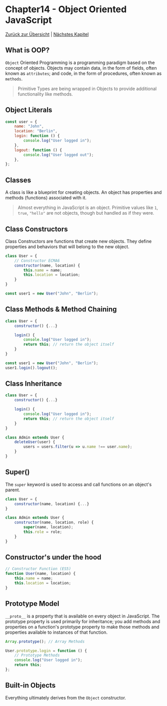 # Chapter14 - Object Oriented JavaScript

[Zurück zur Übersicht](/Modern-Javascript-Course/) | [Nächstes Kapitel](/Modern-Javascript-Course/chapter15-DatabasesFirebase/)

## What is OOP?

`Object` Oriented Programming is a programming paradigm based on the concept of objects.
Objects may contain data, in the form of fields, often known as `attributes`; and code, in the form of procedures, often known as `methods`.

> Primitive Types are being wrapped in Objects to provide additional functionality like methods.

## Object Literals

```javascript
const user = {
	name: "John",
	location: "Berlin",
	login: function () {
		console.log("User logged in");
	},
	logout: function () {
		console.log("User logged out");
	},
};
```

## Classes

A class is like a blueprint for creating objects. An object has properties and methods (functions) associated with it.

> Almost everything in JavaScript is an object. Primitive values like `1`, `true`, `"hello"` are not objects, though but handled as if they were.

## Class Constructors

Class Constructors are functions that create new objects. They define properties and behaviors that will belong to the new object.

```javascript
class User = {
    // Constructor ECMA6
    constructor(name, location) {
        this.name = name;
        this.location = location;
    }
}

const user1 = new User("John", "Berlin");
```

## Class Methods & Method Chaining

```javascript
class User = {
    constructor() {...}

    login() {
        console.log("User logged in");
        return this; // return the object itself
    }
}

const user1 = new User("John", "Berlin");
user1.login().logout();
```

## Class Inheritance

```javascript
class User = {
    constructor() {...}

    login() {
        console.log("User logged in");
        return this; // return the object itself
    }
}

class Admin extends User {
    deleteUser(user) {
        users = users.filter(u => u.name !== user.name);
    }
}
```

## Super()

The `super` keyword is used to access and call functions on an object's parent.

```javascript
class User = {
    constructor(name, location) {...}
}

class Admin extends User {
    constructor(name, location, role) {
        super(name, location);
        this.role = role;
    }
}
```

## Constructor's under the hood

```javascript
// Constructor Function (ES5)
function User(name, location) {
	this.name = name;
	this.location = location;
}
```

## Prototype Model

`__proto__` is a property that is available on every object in JavaScript. The prototype property is used primarily for inheritance; you add methods and properties on a function's prototype property to make those methods and properties available to instances of that function.

```javascript
Array.prototype(); // Array Methods

User.prototype.login = function () {
	// Prototype Methods
	console.log("User logged in");
	return this;
};
```

## Built-in Objects

Everything ultimately derives from the `Object` constructor.
